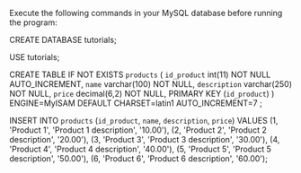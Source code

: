 Execute the following commands in your MySQL database before running the program:

CREATE DATABASE tutorials;

USE tutorials;

CREATE TABLE IF NOT EXISTS `products` ( 
  `id_product` int(11) NOT NULL AUTO_INCREMENT, 
  `name` varchar(100) NOT NULL, 
  `description` varchar(250) NOT NULL, 
  `price` decimal(6,2) NOT NULL, 
  PRIMARY KEY (`id_product`) 
) ENGINE=MyISAM  DEFAULT CHARSET=latin1 AUTO_INCREMENT=7 ; 
  
INSERT INTO `products` (`id_product`, `name`, `description`, `price`) VALUES
(1, 'Product 1', 'Product 1 description', '10.00'), 
(2, 'Product 2', 'Product 2 description', '20.00'), 
(3, 'Product 3', 'Product 3 description', '30.00'), 
(4, 'Product 4', 'Product 4 description', '40.00'), 
(5, 'Product 5', 'Product 5 description', '50.00'), 
(6, 'Product 6', 'Product 6 description', '60.00');
